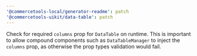 ```yaml
---
'@commercetools-local/generator-readme': patch
'@commercetools-uikit/data-table': patch
---
```


Check for required `columns` prop for `DataTable` on runtime. This is important to allow compound components such as `DataTableManager` to inject the `columns` prop, as otherwise the prop types validation would fail.
